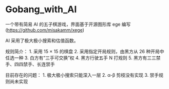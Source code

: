 Gobang_with_AI
=====
一个带有简易 AI 的五子棋游戏，界面基于开源图形库 ege 编写(https://github.com/misakamm/xege)

AI 采用了极大极小搜索和估值函数。

规则简介：
        1. 采用 15 × 15 的棋盘
        2. 采用指定开局规则，由黑方从 26 种开局中任选一种
        3. 白方有“三手可交换”权
        4. 黑方行驶五手 N 打规则
        5. 黑方有三三禁手、四四禁手、长连禁手

目前存在的问题：
        1. 极大极小搜索只能深入一层
        2. α-β 剪枝没有实现
        3. 禁手规则尚未实现
